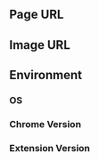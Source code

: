 <!--

Before reporting an issue

* Check if your token is correct.
* Reload the pages.
* Restart Google Chrome.
* Confirm you are using the latest version of the extension.
* Confirm you are using the latest version of Google Chrome.

-->

## Page URL

<!-- Required. Write the page URL on which the problem occurs. -->

## Image URL

<!-- If possible. Or write the image description. -->

## Environment

### OS

<!-- Windows, macOS, Ubuntu, etc. and the version. -->

### Chrome Version

<!-- You can find it on chrome://settings/help -->

### Extension Version

<!-- You can find it on chrome://extensions -->

<!-- Thank you for your cooperation. -->
